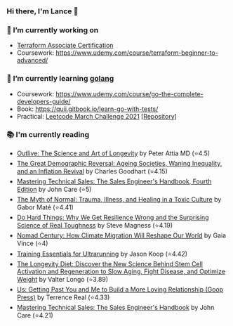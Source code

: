 ### Hi there, I'm Lance 👋

### 🔭 I’m currently working on 
- [Terraform Associate Certification](https://www.hashicorp.com/certification/terraform-associate)
- Coursework: https://www.udemy.com/course/terraform-beginner-to-advanced/<br>
### 🌱 I’m currently learning [golang](https://golang.org)
- Coursework: https://www.udemy.com/course/go-the-complete-developers-guide/
- Book: https://quii.gitbook.io/learn-go-with-tests/
- Practical: [Leetcode March Challenge 2021](https://leetcode.com/explore/challenge/card/march-leetcoding-challenge-2021) [[Repository]](https://github.com/lancefrench/leetcode)<br>
### 📚 I'm currently reading
  <!-- GOODREADS-LIST:START -->
- [Outlive: The Science and Art of Longevity](https://www.goodreads.com/review/show/5448142453?utm_medium=api&utm_source=rss) by Peter Attia MD (⭐️4.5)
- [The Great Demographic Reversal: Ageing Societies, Waning Inequality, and an Inflation Revival](https://www.goodreads.com/review/show/5344115683?utm_medium=api&utm_source=rss) by Charles Goodhart (⭐️4.15)
- [Mastering Technical Sales: The Sales Engineer's Handbook, Fourth Edition](https://www.goodreads.com/review/show/5083617084?utm_medium=api&utm_source=rss) by John Care (⭐️5)
- [The Myth of Normal: Trauma, Illness, and Healing in a Toxic Culture](https://www.goodreads.com/review/show/4986024163?utm_medium=api&utm_source=rss) by Gabor Maté (⭐️4.41)
- [Do Hard Things: Why We Get Resilience Wrong and the Surprising Science of Real Toughness](https://www.goodreads.com/review/show/4974153856?utm_medium=api&utm_source=rss) by Steve Magness (⭐️4.19)
- [Nomad Century: How Climate Migration Will Reshape Our World](https://www.goodreads.com/review/show/4965607063?utm_medium=api&utm_source=rss) by Gaia Vince (⭐️4)
- [Training Essentials for Ultrarunning](https://www.goodreads.com/review/show/4963519048?utm_medium=api&utm_source=rss) by Jason Koop (⭐️4.42)
- [The Longevity Diet: Discover the New Science Behind Stem Cell Activation and Regeneration to Slow Aging, Fight Disease, and Optimize Weight](https://www.goodreads.com/review/show/4832547558?utm_medium=api&utm_source=rss) by Valter Longo (⭐️3.89)
- [Us: Getting Past You and Me to Build a More Loving Relationship (Goop Press)](https://www.goodreads.com/review/show/4769814331?utm_medium=api&utm_source=rss) by Terrence Real (⭐️4.33)
- [Mastering Technical Sales: The Sales Engineer's Handbook](https://www.goodreads.com/review/show/4789866078?utm_medium=api&utm_source=rss) by John Care (⭐️4.21)
<!-- GOODREADS-LIST:END -->

